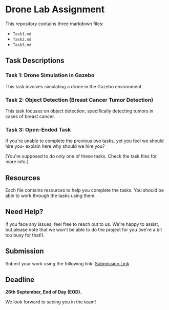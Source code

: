 # Drone Lab Assignment

This repository contains three markdown files:

- `Task1.md`
- `Task2.md`
- `Task3.md`

## Task Descriptions

### Task 1: Drone Simulation in Gazebo
This task involves simulating a drone in the Gazebo environment.

### Task 2: Object Detection (Breast Cancer Tumor Detection)
This task focuses on object detection, specifically detecting tumors in cases of breast cancer.

### Task 3: Open-Ended Task
If you're unable to complete the previous two tasks, yet you feel we should hire you- explain here why should we hire you?

[You're supposed to do only one of these tasks. Check the task files for more info.]

## Resources

Each file contains resources to help you complete the tasks. You should be able to work through the tasks using them.

## Need Help?

If you face any issues, feel free to reach out to us. We're happy to assist, but please note that we won't be able to do the project for you (we're a bit too busy for that!).

## Submission

Submit your work using the following link: [Submission Link](#)

## Deadline

**26th September, End of Day (EOD).**

We look forward to seeing you in the team!
